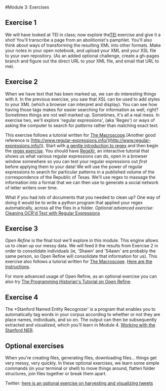 
#Module 3: Exercises

## Exercise 1

We will have looked at TEI in class; now explore the[TEI](tei.md) exercise and give it a shot! You'll transcribe a page from an abolitionist's pamphlet. You'll also think about ways of transforming the resulting XML into other formats. Make your notes in your open notebook, and upload your XML and your XSL file to your own repository. (As an added optional challenge, create a gh-pages branch and figure out the direct URL to your XML file, and email that URL to me).

## Exercise 2

When we have text that has been marked up, we can do interesting things with it. In the previous exercise, you saw that XSL can be used to add styles to your XML (which a browser can interpret and display). You can see how having those tags makes for easier searching for information as well, right? Sometimes things are not well marked up. Sometimes, it's all a real mess. In exercise two, we'll explore 'regular expressions', (aka 'Regex') or ways of asking the computer to search for *patterns* rather than matching exact text. 

This exercise follows a tutorial written for [The Macroscope](http://themacroscope.org).(Another good reference is [http://www.regular-expressions.info/](http://www.regular-expressions.info/)). Start with [a gentle introduction to regex](regex.md) and then begin the [regex exercise](regexex.md). You should have [RegeXr](http://www.regexr.com/), an interactive tutorial that shows us what various regular expressions can do, open in a browser window somewhere so you can test your regular expressions out _first_ before applying them to your data!  We will use the power of regular expressions to search for particular patterns in a published volume of the correspondence of the Republic of Texas. We'll use regex to massage the information into a format that we can then use to generate a social network of letter writers over time.

What if you had *lots* of documents that you needed to clean up? One way of doing it would be to write a python program that applied your regex automatically, across all the files in a folder. *Optional advanced exercise*: [Cleaning OCR'd Text with Regular Expressions](http://programminghistorian.org/lessons/cleaning-ocrd-text-with-regular-expressions)

## Exercise 3

*Open Refine* is the final tool we'll explore in this module. This engine allows us to clean up our messy data. We will feed it the results from Exercise 2 in order to consolidate individuals (ie, 'Shawn' and 'S4awn' are probably the same person, so Open Refine will consolidate that information for us). This exercise also follows a tutorial written for [The Macroscope](http://themacroscope.org). [Here are the instructions](open-refine.md).

For more advanced usage of Open Refine, as an optional exercise you can also try [The Programming Historian's Tutorial on Open Refine](http://programminghistorian.org/lessons/cleaning-data-with-openrefine). 


## Exercise 4

The *Stanford Named Entity Recognizer' is a program that enables you to automatically tag words in your corpus according to whether or not they are place names, individuals, and so on. The output can then be subsequently extracted and visualized, which you'll learn in Module 4. [Working with the Stanford NER](ner.md).
## Optional exercises

When you're creating files, generating files, downloading files... things get very messy, very quickly. In these optional exercises, we learn some simple commands (in your terminal or shell) to move things around, flatten folder structures, join files together or break them apart.

Twitter: [here is an optional exercise on harvesting and visualizing tweets](twarc.md)

